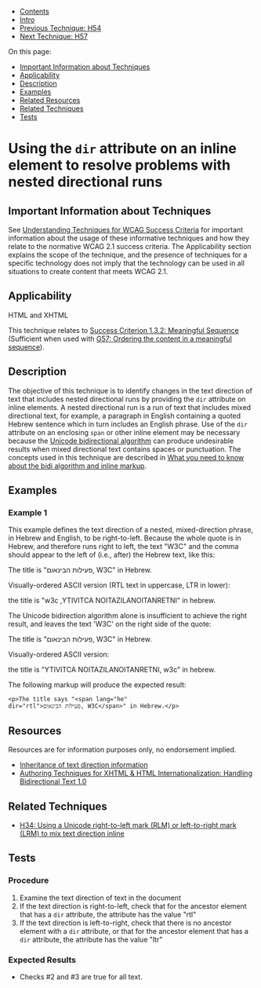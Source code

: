 -   [Contents](https://www.w3.org/WAI/WCAG21/Techniques/#techniques "Table of Contents")
-   [Intro](https://www.w3.org/WAI/WCAG21/Techniques/#introduction "Introduction to Techniques")
-   [Previous Technique: H54](H54)
-   [Next Technique: H57](H57)

On this page:

-   [Important Information about Techniques](#important-information)
-   [Applicability](#applicability)
-   [Description](#description)
-   [Examples](#examples)
-   [Related Resources](#resources)
-   [Related Techniques](#related)
-   [Tests](#tests)

Using the `dir` attribute on an inline element to resolve problems with nested directional runs
===============================================================================================

Important Information about Techniques
--------------------------------------

See [Understanding Techniques for WCAG Success Criteria](https://www.w3.org/WAI/WCAG21/Understanding/understanding-techniques) for important information about the usage of these informative techniques and how they relate to the normative WCAG 2.1 success criteria. The Applicability section explains the scope of the technique, and the presence of techniques for a specific technology does not imply that the technology can be used in all situations to create content that meets WCAG 2.1.

Applicability
-------------

HTML and XHTML

This technique relates to [Success Criterion 1.3.2: Meaningful Sequence](https://www.w3.org/WAI/WCAG21/Understanding/meaningful-sequence) (Sufficient when used with [G57: Ordering the content in a meaningful sequence](../general/G57)).

Description
-----------

The objective of this technique is to identify changes in the text direction of text that includes nested directional runs by providing the `dir` attribute on inline elements. A nested directional run is a run of text that includes mixed directional text, for example, a paragraph in English containing a quoted Hebrew sentence which in turn includes an English phrase. Use of the `dir` attribute on an enclosing `span` or other inline element may be necessary because the [Unicode bidirectional algorithm](https://www.w3.org/International/articles/inline-bidi-markup/) can produce undesirable results when mixed directional text contains spaces or punctuation. The concepts used in this technique are described in [What you need to know about the bidi algorithm and inline markup](https://www.w3.org/International/articles/inline-bidi-markup/).

Examples
--------

### Example 1

This example defines the text direction of a nested, mixed-direction phrase, in Hebrew and English, to be right-to-left. Because the whole quote is in Hebrew, and therefore runs right to left, the text "W3C" and the comma should appear to the left of (i.e., after) the Hebrew text, like this:

The title is "<span lang="he">פעילות הבינאום, W3C</span>" in Hebrew.

Visually-ordered ASCII version (RTL text in uppercase, LTR in lower):

the title is "w3c ,YTIVITCA NOITAZILANOITANRETNI" in hebrew.

The Unicode bidirection algorithm alone is insufficient to achieve the right result, and leaves the text 'W3C' on the right side of the quote:

The title is "<span lang="he">פעילות הבינאום</span>, W3C" in Hebrew.

Visually-ordered ASCII version:

the title is "YTIVITCA NOITAZILANOITANRETNI, w3c" in hebrew.

The following markup will produce the expected result:

    <p>The title says "<span lang="he" 
    dir="rtl">פעילות הבינאום, W3C</span>" in Hebrew.</p> 

Resources
---------

Resources are for information purposes only, no endorsement implied.

-   [Inheritance of text direction information](https://www.w3.org/TR/html401/struct/dirlang.html#blocklevel-bidi)
-   [Authoring Techniques for XHTML & HTML Internationalization: Handling Bidirectional Text 1.0](https://www.w3.org/TR/i18n-html-tech-bidi/)

Related Techniques
------------------

-   [H34: Using a Unicode right-to-left mark (RLM) or left-to-right mark (LRM) to mix text direction inline](https://www.w3.org/WAI/WCAG21/Techniques/html/H34)

Tests
-----

### Procedure

1.  Examine the text direction of text in the document
2.  If the text direction is right-to-left, check that for the ancestor element that has a `dir` attribute, the attribute has the value "rtl"
3.  If the text direction is left-to-right, check that there is no ancestor element with a `dir` attribute, or that for the ancestor element that has a `dir` attribute, the attribute has the value "ltr"

### Expected Results

-   Checks \#2 and \#3 are true for all text.
